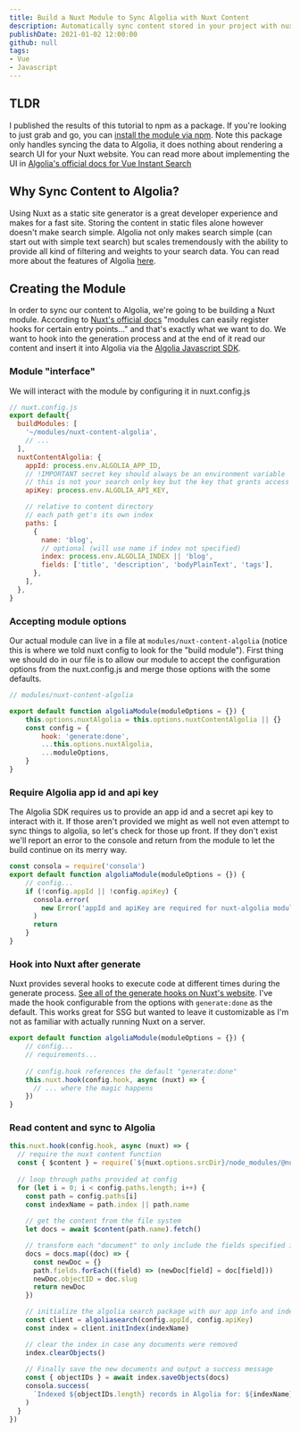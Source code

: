 ```yaml
---
title: Build a Nuxt Module to Sync Algolia with Nuxt Content
description: Automatically sync content stored in your project with nuxt content to an Algolia index. This allows you to manage your content in your repo while providing powerful search capabilities to your site users.
publishDate: 2021-01-02 12:00:00
github: null
tags:
- Vue
- Javascript
---
```


## TLDR
I published the results of this tutorial to npm as a package. If you're looking to just grab and go, you can [install the module via npm](https://www.npmjs.com/package/nuxt-content-algolia). Note this package only handles syncing the data to Algolia, it does nothing about rendering a search UI for your Nuxt website. You can read more about implementing the UI in [Algolia's official docs for Vue Instant Search](https://www.algolia.com/doc/guides/building-search-ui/what-is-instantsearch/vue/)

## Why Sync Content to Algolia?
Using Nuxt as a static site generator is a great developer experience and makes for a fast site. Storing the content in static files alone however doesn't make search simple. Algolia not only makes search simple (can start out with simple text search) but scales tremendously with the ability to provide all kind of filtering and weights to your search data. You can read more about the features of Algolia [here](https://www.algolia.com/products/search/).

## Creating the Module
In order to sync our content to Algolia, we're going to be building a Nuxt module. According to [Nuxt's official docs](https://nuxtjs.org/docs/2.x/directory-structure/modules/) "modules can easily register hooks for certain entry points..." and that's exactly what we want to do. We want to hook into the generation process and at the end of it read our content and insert it into Algolia via the [Algolia Javascript SDK](https://www.npmjs.com/package/algoliasearch). 

### Module "interface"
We will interact with the module by configuring it in nuxt.config.js
```javascript
// nuxt.config.js
export default{
  buildModules: [
    '~/modules/nuxt-content-algolia',
    // ...
  ],
  nuxtContentAlgolia: {
    appId: process.env.ALGOLIA_APP_ID,
    // !IMPORTANT secret key should always be an environment variable
    // this is not your search only key but the key that grants access to modify the index
    apiKey: process.env.ALGOLIA_API_KEY,

    // relative to content directory
    // each path get's its own index
    paths: [
      {
        name: 'blog',
        // optional (will use name if index not specified)
        index: process.env.ALGOLIA_INDEX || 'blog',
        fields: ['title', 'description', 'bodyPlainText', 'tags'],
      },
    ],
  },
}
```

### Accepting module options
Our actual module can live in a file at `modules/nuxt-content-algolia` (notice this is where we told nuxt config to look for the "build module"). First thing we should do in our file is to allow our module to accept the configuration options from the nuxt.config.js and merge those options with the some defaults.
```javascript
// modules/nuxt-content-algolia

export default function algoliaModule(moduleOptions = {}) {
    this.options.nuxtAlgolia = this.options.nuxtContentAlgolia || {}
    const config = {
        hook: 'generate:done',
        ...this.options.nuxtAlgolia,
        ...moduleOptions,
    }
}
```

### Require Algolia app id and api key
The Algolia SDK requires us to provide an app id and a secret api key to interact with it. If those aren't provided we might as well not even attempt to sync things to algolia, so let's check for those up front. If they don't exist we'll report an error to the console and return from the module to let the build continue on its merry way.
```javascript
const consola = require('consola')
export default function algoliaModule(moduleOptions = {}) {
    // config...
    if (!config.appId || !config.apiKey) {
      consola.error(
        new Error('appId and apiKey are required for nuxt-algolia module')
      )
      return
    }
}
```

### Hook into Nuxt after generate
Nuxt provides several hooks to execute code at different times during the generate process. [See all of the generate hooks on Nuxt's website](https://nuxtjs.org/docs/2.x/internals-glossary/internals-generator/). I've made the hook configurable from the options with `generate:done` as the default. This works great for SSG but wanted to leave it customizable as I'm not as familiar with actually running Nuxt on a server.

```javascript
export default function algoliaModule(moduleOptions = {}) {
    // config...
    // requirements...
  
    // config.hook references the default "generate:done"
    this.nuxt.hook(config.hook, async (nuxt) => {
      // ... where the magic happens
    })
}
```

### Read content and sync to Algolia
```javascript
this.nuxt.hook(config.hook, async (nuxt) => {
  // require the nuxt content function
  const { $content } = require(`${nuxt.options.srcDir}/node_modules/@nuxt/content`)
  
  // loop through paths provided at config
  for (let i = 0; i < config.paths.length; i++) {
    const path = config.paths[i]
    const indexName = path.index || path.name
    
    // get the content from the file system
    let docs = await $content(path.name).fetch()

    // transform each "document" to only include the fields specified in the config 
    docs = docs.map((doc) => {
      const newDoc = {}
      path.fields.forEach((field) => (newDoc[field] = doc[field]))
      newDoc.objectID = doc.slug
      return newDoc
    })

    // initialize the algolia search package with our app info and index name
    const client = algoliasearch(config.appId, config.apiKey)
    const index = client.initIndex(indexName)

    // clear the index in case any documents were removed
    index.clearObjects()
    
    // Finally save the new documents and output a success message
    const { objectIDs } = await index.saveObjects(docs)
    consola.success(
      `Indexed ${objectIDs.length} records in Algolia for: ${indexName}`
    )
  }
})
```
